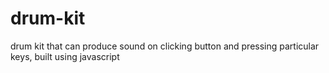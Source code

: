 # drum-kit
drum kit that can produce sound on clicking button and pressing particular keys, built using javascript
